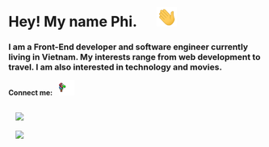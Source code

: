 # Hey! My name Phi. &nbsp;&nbsp;&nbsp;&nbsp;&nbsp;<img src="https://github.com/phivh/phivh/blob/master/assets/Hi.gif" width="40px">

### I am a Front-End developer and software engineer currently living in Vietnam. My interests range from web development to travel. I am also interested in technology and movies.

**Connect me: &nbsp;&nbsp;&nbsp;<img src="https://github.com/phivh/phivh/blob/master/assets/mario.gif" width="30px">**

<code> 
  <a href="mailto:phivhnet@gmail.com"><img src='https://img.shields.io/badge/Gmail-mail%20me-red' /></a>
</code>
<code> 
  <a href="https://www.linkedin.com/in/phivh/"><img src='https://img.shields.io/badge/linkedIn-connect-blue' /></a>
</code>